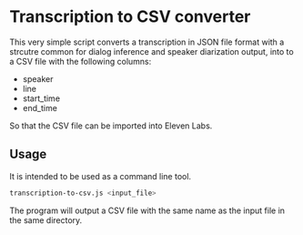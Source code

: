 # Transcription to CSV converter

This very simple script converts a transcription in JSON file format with a strcutre common for dialog inference and speaker diarization output,
into to a CSV file with the following columns:

- speaker
- line
- start_time
- end_time

So that the CSV file can be imported into Eleven Labs.

## Usage

It is intended to be used as a command line tool.

```bash
transcription-to-csv.js <input_file>
```

The program will output a CSV file with the same name as the input file in the same directory.
